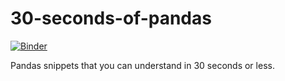 # 30-seconds-of-pandas

[![Binder](https://mybinder.org/badge_logo.svg)](https://mybinder.org/v2/gh/fkromer/30-seconds-of-pandas/master)

Pandas snippets that you can understand in 30 seconds or less.
